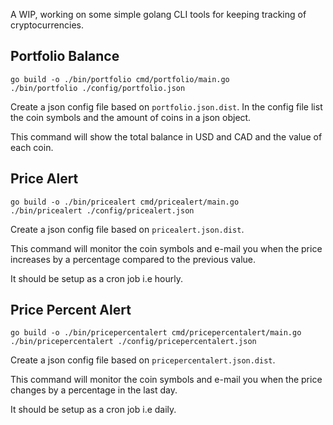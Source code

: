 A WIP, working on some simple golang CLI tools for keeping tracking of cryptocurrencies.

Portfolio Balance
-----------------

```
go build -o ./bin/portfolio cmd/portfolio/main.go
./bin/portfolio ./config/portfolio.json
```

Create a json config file based on `portfolio.json.dist`.
In the config file list the coin symbols and the amount of coins in a json object.

This command will show the total balance in USD and CAD and the value of each coin.


Price Alert
-----------

```
go build -o ./bin/pricealert cmd/pricealert/main.go
./bin/pricealert ./config/pricealert.json
```

Create a json config file based on `pricealert.json.dist`.

This command will monitor the coin symbols and e-mail you when the price increases by a percentage compared to the previous value.

It should be setup as a cron job i.e hourly.

Price Percent Alert
-----------

```
go build -o ./bin/pricepercentalert cmd/pricepercentalert/main.go
./bin/pricepercentalert ./config/pricepercentalert.json
```

Create a json config file based on `pricepercentalert.json.dist`.

This command will monitor the coin symbols and e-mail you when the price changes by a percentage in the last day.

It should be setup as a cron job i.e daily.
